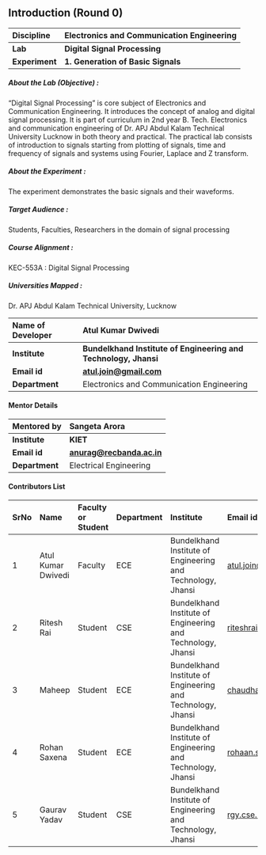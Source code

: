 ## Introduction (Round 0)

<b>Discipline | <b>Electronics and Communication Engineering
:--|:--|
<b> Lab | <b> Digital Signal Processing
<b> Experiment|     <b> 1. Generation of Basic Signals

<h5> About the Lab (Objective) : </h5>

“Digital Signal Processing” is core subject of Electronics and Communication Engineering. It introduces the concept of analog and digital signal processing. It is part of curriculum in 2nd year B. Tech. Electronics and communication engineering of Dr. APJ Abdul Kalam Technical University Lucknow in both theory and practical. The practical lab consists of introduction to signals starting from plotting of signals, time and frequency of signals and systems using Fourier, Laplace and Z transform.  

<h5> About the Experiment : </h5>

The experiment demonstrates the basic signals and their waveforms.

<h5> Target Audience : </h5>

Students, Faculties, Researchers in the domain of signal processing

<h5> Course Alignment : </h5>

KEC-553A  : Digital Signal Processing

<h5> Universities Mapped : </h5>

Dr. APJ Abdul Kalam Technical University, Lucknow

<b>Name of Developer | <b> Atul Kumar Dwivedi
:--|:--|
<b> Institute | <b> Bundelkhand Institute of Engineering and Technology, Jhansi
<b> Email id|     <b> atul.join@gmail.com
<b> Department | Electronics and Communication Engineering

#### Mentor Details

<b>Mentored by | <b> Sangeta Arora
:--|:--|
<b> Institute | <b> KIET
<b> Email id|     <b> anurag@recbanda.ac.in
<b> Department | Electrical Engineering

#### Contributors List

SrNo | Name | Faculty or Student | Department| Institute | Email id
:--|:--|:--|:--|:--|:--|
1 | Atul Kumar Dwivedi | Faculty | ECE | Bundelkhand Institute of Engineering and Technology, Jhansi | atul.join@gmail.com
2 | Ritesh Rai | Student | CSE | Bundelkhand Institute of Engineering and Technology, Jhansi |riteshrai447@gmail.com
3 | Maheep | Student | ECE | Bundelkhand Institute of Engineering and Technology, Jhansi |chaudhary.maheep28@gmail.com
4 | Rohan Saxena | Student | ECE | Bundelkhand Institute of Engineering and Technology, Jhansi |rohaan.saxena14@gmail.com
5 | Gaurav Yadav | Student | CSE | Bundelkhand Institute of Engineering and Technology, Jhansi |rgy.cse.25@gmail.com
